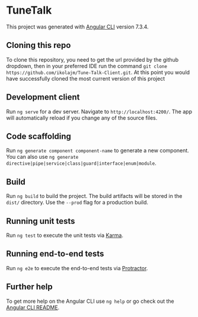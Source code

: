 # TuneTalk

This project was generated with [Angular CLI](https://github.com/angular/angular-cli) version 7.3.4.

## Cloning this repo
To clone this repository, you need to get the url provided by the github dropdown, then in your preferred IDE run the command `git clone https://github.com/ikolajm/Tune-Talk-Client.git`.  At this point you would have successfully cloned the most current version of this project

## Development client

Run `ng serve` for a dev server. Navigate to `http://localhost:4200/`. The app will automatically reload if you change any of the source files.

## Code scaffolding

Run `ng generate component component-name` to generate a new component. You can also use `ng generate directive|pipe|service|class|guard|interface|enum|module`.

## Build

Run `ng build` to build the project. The build artifacts will be stored in the `dist/` directory. Use the `--prod` flag for a production build.

## Running unit tests

Run `ng test` to execute the unit tests via [Karma](https://karma-runner.github.io).

## Running end-to-end tests

Run `ng e2e` to execute the end-to-end tests via [Protractor](http://www.protractortest.org/).

## Further help

To get more help on the Angular CLI use `ng help` or go check out the [Angular CLI README](https://github.com/angular/angular-cli/blob/master/README.md).
